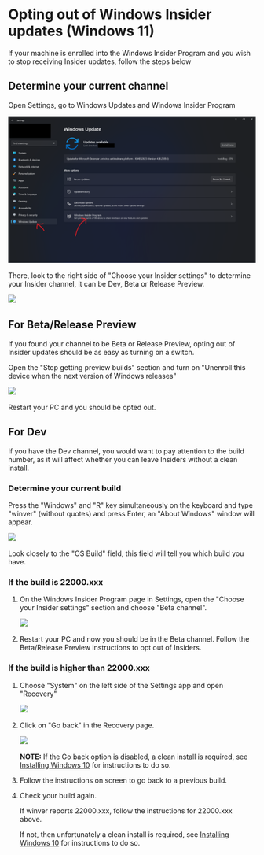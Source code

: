 # Opting out of Windows Insider updates (Windows 11)

If your machine is enrolled into the Windows Insider Program and you wish to stop receiving Insider updates, follow the steps below

## Determine your current channel

Open Settings, go to Windows Updates and Windows Insider Program

![](img/leave-insiders/wu-page.png)

There, look to the right side of "Choose your Insider settings" to determine your Insider channel, it can be Dev, Beta or Release Preview.

![](img/wu-insiders-channel.png)

## For Beta/Release Preview

If you found your channel to be Beta or Release Preview, opting out of Insider updates should be as easy as turning on a switch.

Open the "Stop getting preview builds" section and turn on "Unenroll this device when the next version of Windows releases"

![](img/wu-insiders-stop.png)

Restart your PC and you should be opted out.

## For Dev

If you have the Dev channel, you would want to pay attention to the build number, as it will affect whether you can leave Insiders without a clean install.

### Determine your current build

Press the "Windows" and "R" key simultaneously on the keyboard and type "winver" (without quotes) and press Enter, an "About Windows" window will appear.

![](img/winver.png)

Look closely to the "OS Build" field, this field will tell you which build you have.

### If the build is 22000.xxx

1. On the Windows Insider Program page in Settings, open the "Choose your Insider settings" section and choose "Beta channel".

   ![](img/wu-change-channel.png)

2. Restart your PC and now you should be in the Beta channel. Follow the Beta/Release Preview instructions to opt out of Insiders.

### If the build is higher than 22000.xxx

1. Choose "System" on the left side of the Settings app and open "Recovery"

    ![](img/system-page.png)

2. Click on "Go back" in the Recovery page.

   ![](img/system-go-back.png)

   **NOTE:** If the Go back option is disabled, a clean install is required, see [Installing Windows 10](installing_windows_10.md) for instructions to do so.

3. Follow the instructions on screen to go back to a previous build.

4. Check your build again.

   If winver reports 22000.xxx, follow the instructions for 22000.xxx above.

   If not, then unfortunately a clean install is required, see [Installing Windows 10](installing_windows_10.md) for instructions to do so.